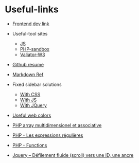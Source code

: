 # Useful-links

* [Frontend dev link](https://github.com/aquelito/frontend-dev-bookmarks)
* Useful-tool sites
  - [JS](https://jsfiddle.net/)
  - [PHP-sandbox](http://sandbox.onlinephpfunctions.com/)
  - [Valiator-W3](https://validator.w3.org/)
 
* [Github resume](https://gist.github.com/aquelito/8596717)
* [Markdown Ref](http://commonmark.org/help/)
* Fixed sidebar solutions
  - [With CSS](https://www.w3schools.com/howto/howto_css_fixed_sidebar.asp)  
  - [With JS](http://blog.csdn.net/forwayfarer/article/details/2834968)  
  - [With JQuery](https://www.jqueryscript.net/social-media/jQuery-Plugin-For-Floating-Social-Share-Contact-Sidebar.html)
  
 * [Useful web colors](http://blog.csdn.net/liaomin416100569/article/details/6661830)
 * [PHP array multidimensionel et associative](http://www.pierre-giraud.com/php-mysql/cours-complet/php-tableaux-multidimensionnels.php)
 * [PHP - Les expressions régulières](https://www.vulgarisation-informatique.com/expressions-regulieres.php)
 * [PHP - Functions](https://www.tutorialrepublic.com/php-tutorial/php-functions.php)
 * [Jquery – Défilement fluide (scroll) vers une ID, une ancre](https://www.blog.niums.com/jquery-defilement-fluide-scroll-vers-une-id-une-ancre/)
 
 
 
